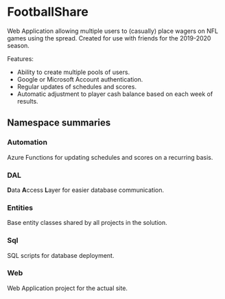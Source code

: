 # FootballShare

Web Application allowing multiple users to (casually) place wagers on NFL games using the spread. Created for use with friends for the 2019-2020 season.

Features:
* Ability to create multiple pools of users.
* Google or Microsoft Account authentication.
* Regular updates of schedules and scores.
* Automatic adjustment to player cash balance based on each week of results.

## Namespace summaries

### Automation

Azure Functions for updating schedules and scores on a recurring basis.

### DAL

**D**ata **A**ccess **L**ayer for easier database communication.

### Entities

Base entity classes shared by all projects in the solution.

### Sql

SQL scripts for database deployment.

### Web

Web Application project for the actual site.
